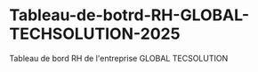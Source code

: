 # Tableau-de-botrd-RH-GLOBAL-TECHSOLUTION-2025
Tableau de bord RH de l'entreprise GLOBAL TECSOLUTION
